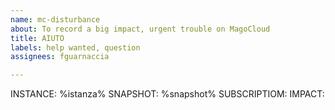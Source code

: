 ```yaml
---
name: mc-disturbance
about: To record a big impact, urgent trouble on MagoCloud
title: AIUTO
labels: help wanted, question
assignees: fguarnaccia

---
```


INSTANCE:  %istanza%
SNAPSHOT: %snapshot%
SUBSCRIPTIOM: 
IMPACT: 

